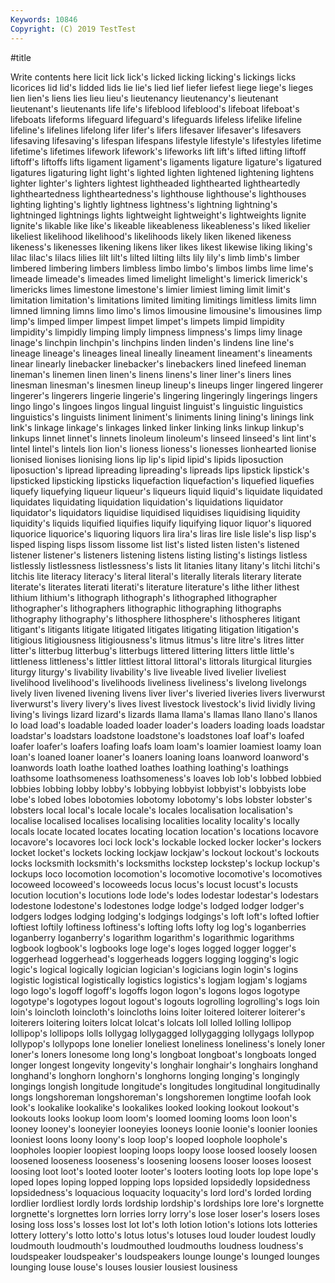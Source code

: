 ```yaml
---
Keywords: 10846
Copyright: (C) 2019 TestTest
---
```


#title

Write contents here
licit lick lick's licked licking licking's lickings
licks licorices lid lid's lidded lids lie lie's lied lief
liefer liefest liege liege's lieges lien lien's liens lies lieu
lieu's lieutenancy lieutenancy's lieutenant lieutenant's lieutenants life life's lifeblood lifeblood's
lifeboat lifeboat's lifeboats lifeforms lifeguard lifeguard's lifeguards lifeless lifelike lifeline
lifeline's lifelines lifelong lifer lifer's lifers lifesaver lifesaver's lifesavers lifesaving
lifesaving's lifespan lifespans lifestyle lifestyle's lifestyles lifetime lifetime's lifetimes lifework
lifework's lifeworks lift lift's lifted lifting liftoff liftoff's liftoffs lifts
ligament ligament's ligaments ligature ligature's ligatured ligatures ligaturing light light's
lighted lighten lightened lightening lightens lighter lighter's lighters lightest lightheaded
lighthearted lightheartedly lightheartedness lightheartedness's lighthouse lighthouse's lighthouses lighting lighting's lightly
lightness lightness's lightning lightning's lightninged lightnings lights lightweight lightweight's lightweights
lignite lignite's likable like like's likeable likeableness likeableness's liked likelier
likeliest likelihood likelihood's likelihoods likely liken likened likeness likeness's likenesses
likening likens liker likes likest likewise liking liking's lilac lilac's
lilacs lilies lilt lilt's lilted lilting lilts lily lily's limb
limb's limber limbered limbering limbers limbless limbo limbo's limbos limbs
lime lime's limeade limeade's limeades limed limelight limelight's limerick limerick's
limericks limes limestone limestone's limier limiest liming limit limit's limitation
limitation's limitations limited limiting limitings limitless limits limn limned limning
limns limo limo's limos limousine limousine's limousines limp limp's limped
limper limpest limpet limpet's limpets limpid limpidity limpidity's limpidly limping
limply limpness limpness's limps limy linage linage's linchpin linchpin's linchpins
linden linden's lindens line line's lineage lineage's lineages lineal lineally
lineament lineament's lineaments linear linearly linebacker linebacker's linebackers lined linefeed
lineman lineman's linemen linen linen's linens linens's liner liner's liners
lines linesman linesman's linesmen lineup lineup's lineups linger lingered lingerer
lingerer's lingerers lingerie lingerie's lingering lingeringly lingerings lingers lingo lingo's
lingoes lingos lingual linguist linguist's linguistic linguistics linguistics's linguists liniment
liniment's liniments lining lining's linings link link's linkage linkage's linkages
linked linker linking links linkup linkup's linkups linnet linnet's linnets
linoleum linoleum's linseed linseed's lint lint's lintel lintel's lintels lion
lion's lioness lioness's lionesses lionhearted lionise lionised lionises lionising lions
lip lip's lipid lipid's lipids liposuction liposuction's lipread lipreading lipreading's
lipreads lips lipstick lipstick's lipsticked lipsticking lipsticks liquefaction liquefaction's liquefied
liquefies liquefy liquefying liqueur liqueur's liqueurs liquid liquid's liquidate liquidated
liquidates liquidating liquidation liquidation's liquidations liquidator liquidator's liquidators liquidise liquidised
liquidises liquidising liquidity liquidity's liquids liquified liquifies liquify liquifying liquor
liquor's liquored liquorice liquorice's liquoring liquors lira lira's liras lire
lisle lisle's lisp lisp's lisped lisping lisps lissom lissome list
list's listed listen listen's listened listener listener's listeners listening listens
listing listing's listings listless listlessly listlessness listlessness's lists lit litanies
litany litany's litchi litchi's litchis lite literacy literacy's literal literal's
literally literals literary literate literate's literates literati literati's literature literature's
lithe lither lithest lithium lithium's lithograph lithograph's lithographed lithographer lithographer's
lithographers lithographic lithographing lithographs lithography lithography's lithosphere lithosphere's lithospheres litigant
litigant's litigants litigate litigated litigates litigating litigation litigation's litigious litigiousness
litigiousness's litmus litmus's litre litre's litres litter litter's litterbug litterbug's
litterbugs littered littering litters little little's littleness littleness's littler littlest
littoral littoral's littorals liturgical liturgies liturgy liturgy's livability livability's live
liveable lived livelier liveliest livelihood livelihood's livelihoods liveliness liveliness's livelong
livelongs lively liven livened livening livens liver liver's liveried liveries
livers liverwurst liverwurst's livery livery's lives livest livestock livestock's livid
lividly living living's livings lizard lizard's lizards llama llama's llamas
llano llano's llanos lo load load's loadable loaded loader loader's
loaders loading loads loadstar loadstar's loadstars loadstone loadstone's loadstones loaf
loaf's loafed loafer loafer's loafers loafing loafs loam loam's loamier
loamiest loamy loan loan's loaned loaner loaner's loaners loaning loans
loanword loanword's loanwords loath loathe loathed loathes loathing loathing's loathings
loathsome loathsomeness loathsomeness's loaves lob lob's lobbed lobbied lobbies lobbing
lobby lobby's lobbying lobbyist lobbyist's lobbyists lobe lobe's lobed lobes
lobotomies lobotomy lobotomy's lobs lobster lobster's lobsters local local's locale
locale's locales localisation localisation's localise localised localises localising localities locality
locality's locally locals locate located locates locating location location's locations
locavore locavore's locavores loci lock lock's lockable locked locker locker's
lockers locket locket's lockets locking lockjaw lockjaw's lockout lockout's lockouts
locks locksmith locksmith's locksmiths lockstep lockstep's lockup lockup's lockups loco
locomotion locomotion's locomotive locomotive's locomotives locoweed locoweed's locoweeds locus locus's
locust locust's locusts locution locution's locutions lode lode's lodes lodestar
lodestar's lodestars lodestone lodestone's lodestones lodge lodge's lodged lodger lodger's
lodgers lodges lodging lodging's lodgings lodgings's loft loft's lofted loftier
loftiest loftily loftiness loftiness's lofting lofts lofty log log's loganberries
loganberry loganberry's logarithm logarithm's logarithmic logarithms logbook logbook's logbooks loge
loge's loges logged logger logger's loggerhead loggerhead's loggerheads loggers logging
logging's logic logic's logical logically logician logician's logicians login login's
logins logistic logistical logistically logistics logistics's logjam logjam's logjams logo
logo's logoff logoff's logoffs logon logon's logons logos logotype logotype's
logotypes logout logout's logouts logrolling logrolling's logs loin loin's loincloth
loincloth's loincloths loins loiter loitered loiterer loiterer's loiterers loitering loiters
lolcat lolcat's lolcats loll lolled lolling lollipop lollipop's lollipops lolls
lollygag lollygagged lollygagging lollygags lollypop lollypop's lollypops lone lonelier loneliest
loneliness loneliness's lonely loner loner's loners lonesome long long's longboat
longboat's longboats longed longer longest longevity longevity's longhair longhair's longhairs
longhand longhand's longhorn longhorn's longhorns longing longing's longingly longings longish
longitude longitude's longitudes longitudinal longitudinally longs longshoreman longshoreman's longshoremen longtime
loofah look look's lookalike lookalike's lookalikes looked looking lookout lookout's
lookouts looks lookup loom loom's loomed looming looms loon loon's
looney looney's looneyier looneyies looneys loonie loonie's loonier loonies looniest
loons loony loony's loop loop's looped loophole loophole's loopholes loopier
loopiest looping loops loopy loose loosed loosely loosen loosened looseness
looseness's loosening loosens looser looses loosest loosing loot loot's looted
looter looter's looters looting loots lop lope lope's loped lopes
loping lopped lopping lops lopsided lopsidedly lopsidedness lopsidedness's loquacious loquacity
loquacity's lord lord's lorded lording lordlier lordliest lordly lords lordship
lordship's lordships lore lore's lorgnette lorgnette's lorgnettes lorn lorries lorry
lorry's lose loser loser's losers loses losing loss loss's losses
lost lot lot's loth lotion lotion's lotions lots lotteries lottery
lottery's lotto lotto's lotus lotus's lotuses loud louder loudest loudly
loudmouth loudmouth's loudmouthed loudmouths loudness loudness's loudspeaker loudspeaker's loudspeakers lounge
lounge's lounged lounges lounging louse louse's louses lousier lousiest lousiness
